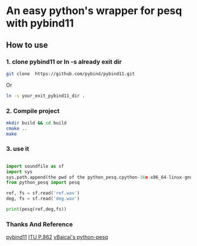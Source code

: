 
# An easy python's wrapper for pesq with pybind11

## How to use 

### 1. clone pybind11 or ln -s already exit dir

```bash 
git clone  https://github.com/pybind/pybind11.git
```
Or 

```bash 
ln -s your_exit_pybind11_dir .
```

### 2. Compile project 
```bash 
mkdir build && cd build
cmake ..
make 
```
### 3. use it 

```python

import soundfile as sf
import sys
sys.path.append(the pwd of the python_pesq.cpython-36m-x86_64-linux-gnu.so)
from python_pesq import pesq

ref, fs = sf.read('ref.wav')
deg, fs = sf.read('deg.wav')

print(pesq(ref,deg,fs))

```

### Thanks And Reference
[pybind11](https://github.com/pybind/pybind11.git)
[ITU P.862](https://www.itu.int/rec/T-REC-P.862-200102-I/en)
[vBaicai's python-pesq](https://github.com/vBaiCai/python-pesq)
